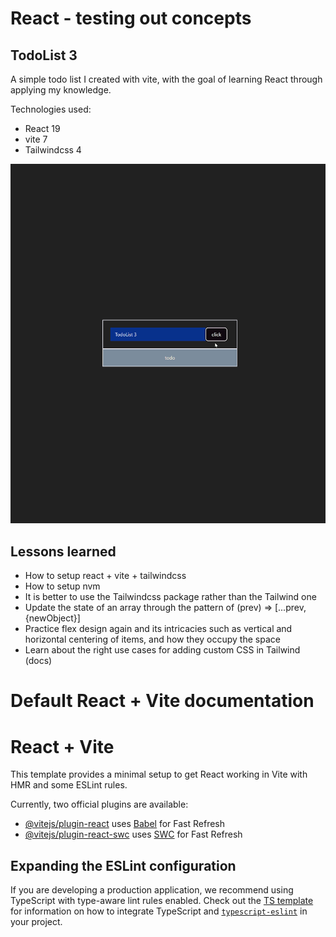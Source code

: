 
# React - testing out concepts

## TodoList 3

A simple todo list I created with vite, with the goal of learning React through applying my knowledge.

Technologies used:
- React 19
- vite 7
- Tailwindcss 4

![demo.gif](screenshots/demo.gif)

## Lessons learned

- How to setup react + vite + tailwindcss
- How to setup nvm
- It is better to use the Tailwindcss package rather than the Tailwind one
- Update the state of an array through the pattern of (prev) => [...prev, {newObject}]
- Practice flex design again and its intricacies such as vertical and horizontal centering of items, and how they occupy the space
- Learn about the right use cases for adding custom CSS in Tailwind (docs) 

# Default React + Vite documentation

# React + Vite

This template provides a minimal setup to get React working in Vite with HMR and some ESLint rules.

Currently, two official plugins are available:

- [@vitejs/plugin-react](https://github.com/vitejs/vite-plugin-react/blob/main/packages/plugin-react) uses [Babel](https://babeljs.io/) for Fast Refresh
- [@vitejs/plugin-react-swc](https://github.com/vitejs/vite-plugin-react/blob/main/packages/plugin-react-swc) uses [SWC](https://swc.rs/) for Fast Refresh

## Expanding the ESLint configuration

If you are developing a production application, we recommend using TypeScript with type-aware lint rules enabled. Check out the [TS template](https://github.com/vitejs/vite/tree/main/packages/create-vite/template-react-ts) for information on how to integrate TypeScript and [`typescript-eslint`](https://typescript-eslint.io) in your project.
